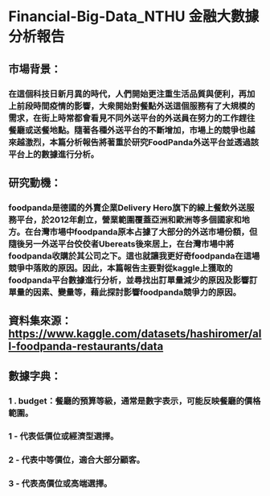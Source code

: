# Financial-Big-Data_NTHU 金融大數據分析報告

## 市場背景：
### 在這個科技日新月異的時代，人們開始更注重生活品質與便利，再加上前段時間疫情的影響，大衆開始對餐點外送這個服務有了大規模的需求，在街上時常都會看見不同外送平台的外送員在努力的工作趕往餐廳或送餐地點。隨著各種外送平台的不斷增加，市場上的競爭也越來越激烈，本篇分析報告將著重於研究FoodPanda外送平台並透過該平台上的數據進行分析。

## 研究動機：
### foodpanda是德國的外賣企業Delivery Hero旗下的線上餐飲外送服務平台，於2012年創立，營業範圍覆蓋亞洲和歐洲等多個國家和地方。在台灣市場中foodpanda原本占據了大部分的外送市場份額，但隨後另一外送平台佼佼者Ubereats後來居上，在台灣市場中將foodpanda收購於其公司之下。這也就讓我更好奇foodpanda在這場競爭中落敗的原因。因此，本篇報告主要對從kaggle上獲取的foodpanda平台數據進行分析，並尋找出訂單量減少的原因及影響訂單量的因素、變量等，藉此探討影響foodpanda競爭力的原因。

## 資料集來源：https://www.kaggle.com/datasets/hashiromer/all-foodpanda-restaurants/data

## 數據字典：
### 1 . budget：餐廳的預算等級，通常是數字表示，可能反映餐廳的價格範圍。
###             1 - 代表低價位或經濟型選擇。
###             2 - 代表中等價位，適合大部分顧客。 
###             3 - 代表高價位或高端選擇。
